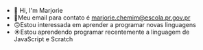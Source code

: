 - 👋 Hi, I'm Marjorie
- 🌙Meu email para contato é marjorie.chemim@escola.pr.gov.pr
- 🙃Estou interessada em aprender a programar novas linguagens 
- ☀️Estou aprendendo programar recentemente a linguagem de JavaScript e Scratch

